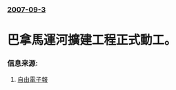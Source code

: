 ### [2007-09-3](/news/2007/09/3/index.md)

##### 
# 巴拿馬運河擴建工程正式動工。




### 信息来源:

1. [自由電子報](https://web.archive.org/web/20070929130546/http://www.libertytimes.com.tw/2007/new/sep/5/today-int6.htm)
